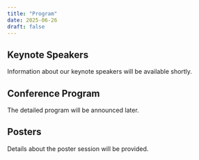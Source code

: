 ```yaml
---
title: "Program"
date: 2025-06-26
draft: false
---
```


## Keynote Speakers

Information about our keynote speakers will be available shortly.

## Conference Program

The detailed program will be announced later.


## Posters

Details about the poster session will be provided.
